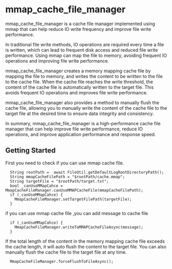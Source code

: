 # mmap_cache_file_manager

mmap_cache_file_manager is a cache file manager implemented using mmap that can help reduce IO write frequency and improve file write performance.

In traditional file write methods, IO operations are required every time a file is written, which can lead to frequent disk access and reduced file write performance. Using mmap can map the file to memory, avoiding frequent IO operations and improving file write performance.

mmap_cache_file_manager creates a memory mapping cache file by mapping the file to memory, and writes the content to be written to the file to the cache file. When the cache file reaches the write threshold, the content of the cache file is automatically written to the target file. This avoids frequent IO operations and improves file write performance.

mmap_cache_file_manager also provides a method to manually flush the cache file, allowing you to manually write the content of the cache file to the target file at the desired time to ensure data integrity and consistency.

In summary, mmap_cache_file_manager is a high-performance cache file manager that can help improve file write performance, reduce IO operations, and improve application performance and response speed.

## Getting Started

First you need to check if you can use mmap cache file.

```
  String rootPath =  await FileUtil.getDefaultLogRootDirectoryPath();
  String mmapCacheFilePath = "$rootPath/cache.mmap";
  String targetFile = "$rootPath/target.txt";
  bool _canUseMMapCahce = MmapCacheFileManager.canUseMMAPCacheFile(mmapCacheFilePath);
  if (_canUseMMapCahce) {
    MmapCacheFileManager.setTargetFilePath(targetFile);
  }
```

if you can use mmap cache file ,you can add message to cache file

```
  if (_canUseMMapCahce) {
    MmapCacheFileManager.writeToMMAPCacheFileAsync(message);
  }
```

If the total length of the content in the memory mapping cache file exceeds the cache length, it will auto flush the content to the target file. You can also manually flush the cache file to the target file at any time.

```
  MmapCacheFileManager.forceFlushToFileAsync();
```
